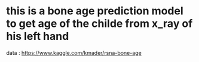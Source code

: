 # this is a bone age  prediction model to get age of the childe from x_ray of his left hand

data : https://www.kaggle.com/kmader/rsna-bone-age
